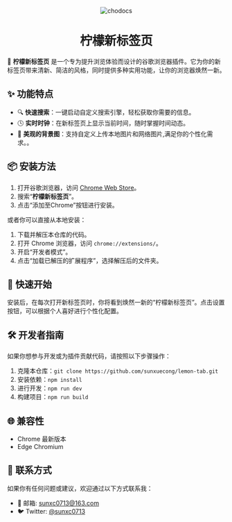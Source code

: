 <p align="center">
<img  alt="chodocs" src="https://cdn.jsdelivr.net/gh/sunxuecong/static/lemon.png"/>
</p>

<h1 align="center">
柠檬新标签页
</h1>


🍋 **柠檬新标签页** 是一个专为提升浏览体验而设计的谷歌浏览器插件。它为你的新标签页带来清新、简洁的风格，同时提供多种实用功能，让你的浏览器焕然一新。

## ✨ 功能特点

- 🔍 **快速搜索**：一键启动自定义搜索引擎，轻松获取你需要的信息。
- 🕓 **实时时钟**：在新标签页上显示当前时间，随时掌握时间动态。
- 🌅 **美观的背景图**：支持自定义上传本地图片和网络图片,满足你的个性化需求。。

## 📦 安装方法

1. 打开谷歌浏览器，访问 [Chrome Web Store](https://chrome.google.com/webstore)。
2. 搜索“**柠檬新标签页**”。
3. 点击“添加至Chrome”按钮进行安装。

或者你可以直接从本地安装：

1. 下载并解压本仓库的代码。
2. 打开 Chrome 浏览器，访问 `chrome://extensions/`。
3. 开启“开发者模式”。
4. 点击“加载已解压的扩展程序”，选择解压后的文件夹。

## 🚀 快速开始

安装后，在每次打开新标签页时，你将看到焕然一新的“柠檬新标签页”。点击设置按钮，可以根据个人喜好进行个性化配置。

## 🛠️ 开发者指南

如果你想参与开发或为插件贡献代码，请按照以下步骤操作：

1. 克隆本仓库：`git clone https://github.com/sunxuecong/lemon-tab.git`
2. 安装依赖：`npm install`
3. 进行开发：`npm run dev`
4. 构建项目：`npm run build`

## 🌐 兼容性

- Chrome 最新版本
- Edge Chromium

## 👥 联系方式

如果你有任何问题或建议，欢迎通过以下方式联系我：

- 📧 邮箱: [sunxc0713@163.com](sunxc0713@163.com)
- 🐦 Twitter: [@sunxc0713](@sunxc0713)

